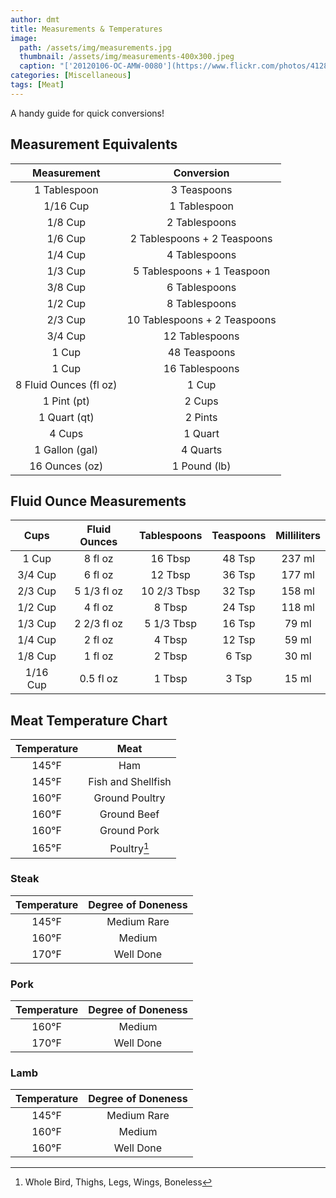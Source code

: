 ```yaml
---
author: dmt
title: Measurements & Temperatures
image:
  path: /assets/img/measurements.jpg
  thumbnail: /assets/img/measurements-400x300.jpeg
  caption: "['20120106-OC-AMW-0080'](https://www.flickr.com/photos/41284017@N08/7008312481) by [USDAgov](https://www.flickr.com/photos/41284017@N08) is marked with [CC PDM 1.0](https://creativecommons.org/publicdomain/mark/1.0/?ref=ccsearch&atype=rich)"
categories: [Miscellaneous]
tags: [Meat]
---
```


A handy guide for quick conversions!

## Measurement Equivalents

| Measurement | Conversion |
|:-:|:-:|
| 1 Tablespoon | 3 Teaspoons |
| 1/16 Cup | 1 Tablespoon |
| 1/8 Cup | 2 Tablespoons |
| 1/6 Cup | 2 Tablespoons + 2 Teaspoons |
| 1/4 Cup | 4 Tablespoons |
| 1/3 Cup | 5 Tablespoons + 1 Teaspoon |
| 3/8 Cup | 6 Tablespoons |
| 1/2 Cup | 8 Tablespoons |
| 2/3 Cup | 10 Tablespoons + 2 Teaspoons |
| 3/4 Cup | 12 Tablespoons |
| 1 Cup | 48 Teaspoons |
| 1 Cup | 16 Tablespoons |
| 8 Fluid Ounces (fl oz) | 1 Cup |
| 1 Pint (pt) | 2 Cups |
| 1 Quart (qt) | 2 Pints |
| 4 Cups | 1 Quart |
| 1 Gallon (gal) | 4 Quarts |
| 16 Ounces (oz) | 1 Pound (lb) |

## Fluid Ounce Measurements

| Cups | Fluid Ounces | Tablespoons | Teaspoons | Milliliters |
|:-:|:-:|:-:|:-:|:-:|
| 1 Cup | 8 fl oz | 16 Tbsp | 48 Tsp | 237 ml |
| 3/4 Cup | 6 fl oz | 12 Tbsp | 36 Tsp | 177 ml |
| 2/3 Cup | 5 1/3 fl oz | 10 2/3 Tbsp | 32 Tsp | 158 ml |
| 1/2 Cup | 4 fl oz | 8 Tbsp | 24 Tsp | 118 ml |
| 1/3 Cup | 2 2/3 fl oz | 5 1/3 Tbsp | 16 Tsp | 79 ml |
| 1/4 Cup | 2 fl oz | 4 Tbsp | 12 Tsp | 59 ml |
| 1/8 Cup | 1 fl oz | 2 Tbsp | 6 Tsp | 30 ml |
| 1/16 Cup | 0.5 fl oz | 1 Tbsp | 3 Tsp | 15 ml |

## Meat Temperature Chart

| Temperature | Meat |
|:-:|:-:|
| 145&deg;F | Ham |
| 145&deg;F | Fish and Shellfish |
| 160&deg;F | Ground Poultry |
| 160&deg;F | Ground Beef |
| 160&deg;F | Ground Pork |
| 165&deg;F | Poultry[^1] |

### Steak

| Temperature | Degree of Doneness |
|:-:|:-:|
| 145&deg;F | Medium Rare |
| 160&deg;F | Medium |
| 170&deg;F | Well Done |

### Pork

| Temperature | Degree of Doneness |
|:-:|:-:|
| 160&deg;F | Medium |
| 170&deg;F | Well Done |

### Lamb

| Temperature | Degree of Doneness |
|:-:|:-:|
| 145&deg;F | Medium Rare |
| 160&deg;F | Medium |
| 160&deg;F | Well Done |

[^1]: Whole Bird, Thighs, Legs, Wings, Boneless
